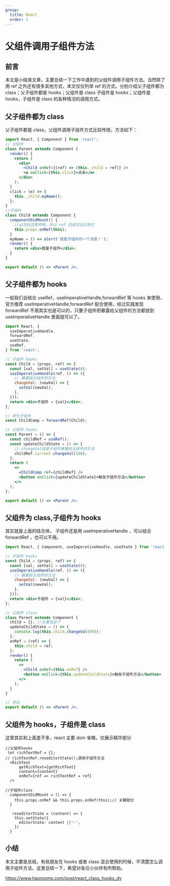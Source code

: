 ```yaml
---
group:
  title: React
  order: 1
---
```


# 父组件调用子组件方法

## 前言

本文是小结类文章，主要总结一下工作中遇到的父组件调用子组件方法。当然除了用 ref 之外还有很多其他方式，本文仅仅列举 ref 的方式。分别介绍父子组件都为 class；父子组件都是 hooks；父组件是 class 子组件是 hooks；父组件是 hooks，子组件是 class 的各种情况的调用方式。

## 父子组件都为 class

父子组件都是 class，父组件调用子组件方式比较传统，方法如下：

```jsx
import React, { Component } from 'react';
// 父组件
class Parent extends Component {
  render() {
    return (
      <div>
        <Child onRef={(ref) => (this._child = ref)} />
        <a onClick={this.click}>点击</a>
      </div>
    );
  }
  click = (e) => {
    this._child.myName();
  };
}
//子组件
class Child extends Component {
  componentDidMount() {
    //必须在这里声明，所以 ref 回调可以引用它
    this.props.onRef(this);
  }
  myName = () => alert('我是子组件的一个消息！');
  render() {
    return <div>我是子组件</div>;
  }
}

export default () => <Parent />;
```

## 父子组件都为 hooks

一般我们会结合 useRef，useImperativeHandle,forwardRef 等 hooks 来使用，官方推荐 useImperativeHandle,forwardRef 配合使用，经过实践发现 forwardRef 不用其实也是可以的，只要子组件把暴露给父组件的方法都放到 useImperativeHandle 里面就可以了。

```jsx
import React, {
  useImperativeHandle,
  forwardRef,
  useState,
  useRef,
} from 'react';

// 子组件 hooks
const Child = (props, ref) => {
  const [val, setVal] = useState(0);
  useImperativeHandle(ref, () => ({
    // 暴露给父组件的方法
    changeVal: (newVal) => {
      setVal(newVal);
    },
  }));
  return <div>子组件 → {val}</div>;
};

// 转化子组件
const ChildComp = forwardRef(Child);

// 父组件 hooks
const Parent = () => {
  const childRef = useRef();
  const updateChildState = () => {
    // changeVal就是子组件暴露给父组件的方法
    childRef.current.changeVal(100);
  };
  return (
    <>
      <ChildComp ref={childRef} />
      <button onClick={updateChildState}>触发子组件方法</button>
    </>
  );
};

export default () => <Parent />;
```

## 父组件为 class,子组件为 hooks

其实就是上面的结合体。 子组件还是用 useImperativeHandle ，可以结合 forwardRef ，也可以不用。

```jsx
import React, { Component, useImperativeHandle, useState } from 'react';

// 子组件 hooks
const Child = (props, ref) => {
  const [val, setVal] = useState(0);
  useImperativeHandle(ref, () => ({
    // 暴露给父组件的方法
    changeVal: (newVal) => {
      setVal(newVal);
    },
  }));
  return <div>子组件 → {val}</div>;
};

// 父组件 class
class Parent extends Component {
  child = {}; //主要加这个
  updateChildState = () => {
    console.log(this.child.changeVal(99));
  };
  onRef = (ref) => {
    this.child = ref;
  };
  render() {
    return (
      <>
        <Child onRef={this.onRef} />
        <button onClick={this.updateChildState}>触发子组件方法</button>
      </>
    );
  }
}

// 导出
export default () => <Parent />;
```

## 父组件为 hooks，子组件是 class

这里其实和上面差不多，react 主要 dom 省略，仅展示精华部分

    //父组件hooks
     let richTextRef = {};
    // richTextRef.reseditorState();调用子组件方法
      <RichText
          getRichText={getRichText}
          content={content}
          onRef={ref => richTextRef = ref}
      />

    //子组件class
      componentDidMount = () => {
        this.props.onRef && this.props.onRef(this);// 关键部分
      }

       reseditorState = (content) => {
        this.setState({
          editorState: content ||'-',
        })
      }

## 小结

本文主要是总结，有些朋友在 hooks 或者 class 混合使用的时候，不清楚怎么调用子组件方法，这里总结一下，希望对各位小伙伴有所帮助。

<https://www.haorooms.com/post/react_class_hooks_dy>
